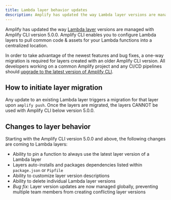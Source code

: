 ```yaml
---
title: Lambda layer behavior updates
description: Amplify has updated the way Lambda layer versions are managed with Amplify CLI version 5.0.0.
---
```


Amplify has updated the way [Lambda layer](~/cli/function/layers.md) versions are managed with Amplify CLI version 5.0.0. Amplify CLI enables you to configure Lambda layers to pull common code & assets for your Lambda functions into a centralized location. 

In order to take advantage of the newest features and bug fixes, a one-way migration is required for layers created with an older Amplify CLI version. All developers working on a common Amplify project and any CI/CD pipelines should [upgrade to the latest version of Amplify CLI](~/cli/usage/upgrade.md).

## How to initiate layer migration

Any update to an existing Lambda layer triggers a migration for that layer upon `amplify push`. Once the layers are migrated, the layers CANNOT be used with Amplify CLI below version 5.0.0.

## Changes to layer behavior

Starting with the Amplify CLI version 5.0.0 and above, the following changes are coming to Lambda layers:
- Ability to pin a function to always use the latest layer version of a Lambda layer
- Layers auto-installs and packages dependencies listed within `package.json` or `Pipfile`
- Ability to customize layer version descriptions
- Ability to delete individual Lambda layer versions
- _Bug fix:_ Layer version updates are now managed globally, preventing multiple team members from creating conflicting layer versions
